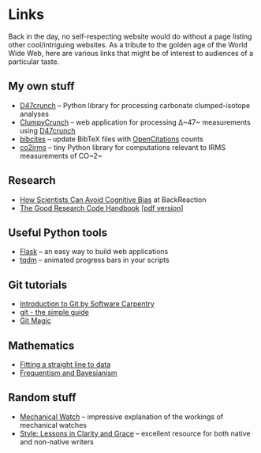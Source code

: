 # Links

Back in the day, no self-respecting website would do without a page listing other cool/intriguing websites. As a tribute to the golden age of the World Wide Web, here are various links that might be of interest to audiences of a particular taste.

## My own stuff

* [D47crunch](https://github.com/mdaeron/D47crunch) – Python library for processing carbonate clumped-isotope analyses
* [ClumpyCrunch](http://clumpycrunch.pythonanywhere.com/) – web application for processing Δ~47~ measurements using [D47crunch](https://github.com/mdaeron/D47crunch)
* [bibcites](https://github.com/mdaeron/bibcites) – update BibTeX files with [OpenCitations](https://opencitations.net) counts
* [co2irms](https://github.com/mdaeron/co2irms) – tiny Python library for computations relevant to IRMS measurements of CO~2~

## Research

* [How Scientists Can Avoid Cognitive Bias](http://backreaction.blogspot.com/2019/12/how-scientists-can-avoid-cognitive-bias.html) at BackReaction
* [The Good Research Code Handbook](https://goodresearch.dev) [[pdf version](https://goodresearch.dev/_static/book.pdf)]

## Useful Python tools

* [Flask](https://palletsprojects.com/p/flask/) – an easy way to build web applications
* [tqdm](https://tqdm.github.io) – animated progress bars in your scripts


## Git tutorials

* [Introduction to Git by Software Carpentry](https://swcarpentry.github.io/git-novice)
* [git - the simple guide](https://rogerdudler.github.io/git-guide)
* [Git Magic](http://www-cs-students.stanford.edu/~blynn/gitmagic)

## Mathematics

* [Fitting a straight line to data](https://adrian.pw/blog/fitting-a-line)
* [Frequentism and Bayesianism](http://jakevdp.github.io/blog/2014/03/11/frequentism-and-bayesianism-a-practical-intro)

## Random stuff

* [Mechanical Watch](https://ciechanow.ski/mechanical-watch/) – impressive explanation of the workings of mechanical watches
* [Style: Lessons in Clarity and Grace](https://www.goodreads.com/book/show/17070920-style) – excellent resource for both native and non-native writers